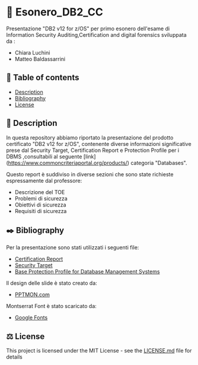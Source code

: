 # :floppy_disk: Esonero_DB2_CC

Presentazione "DB2 v12 for z/OS" per primo esonero dell'esame di Information Security Auditing,Certification and digital forensics sviluppata da :
* Chiara Luchini
* Matteo Baldassarrini

##  :pencil: Table of contents
* [Description](#description)
* [Bibliography](#bibliography)
* [License](#license)


## :pushpin: Description <a name="description"/>
In questa repository abbiamo riportato la presentazione del prodotto certificato "DB2 v12 for z/OS", contenente diverse informazioni significative prese dal Security Target, Certification Report e Protection Profile per i DBMS ,consultabili al seguente [link] (https://www.commoncriteriaportal.org/products/) categoria "Databases". 

Questo report è suddiviso in diverse sezioni che sono state richieste espressamente dal professore:
* Descrizione del TOE
* Problemi di sicurezza
* Obiettivi di sicurezza
* Requisiti di sicurezza


## :black_nib: Bibliography <a name="bibliography"/>

Per la presentazione sono stati utilizzati i seguenti file:
*  [Certification Report](https://www.commoncriteriaportal.org/files/epfiles/cr_db2v12_v1.0_en.pdf)
*  [Security Target](https://www.commoncriteriaportal.org/files/epfiles/OracleDB12c%20EAL2%20ST%2012.pdf)
*  [Base Protection Profile for Database Management Systems](https://www.commoncriteriaportal.org/files/ppfiles/pp0088b_pdf.pdf)


Il design delle slide è stato creato da:
* [PPTMON.com](http://pptmon.com/)

Montserrat Font è stato scaricato da:
* [Google Fonts](https://fonts.google.com/specimen/Montserrat)

## :balance_scale: License <a name="license"/>
This project is licensed under the MIT License - see the [LICENSE.md](LICENSE) file for details
